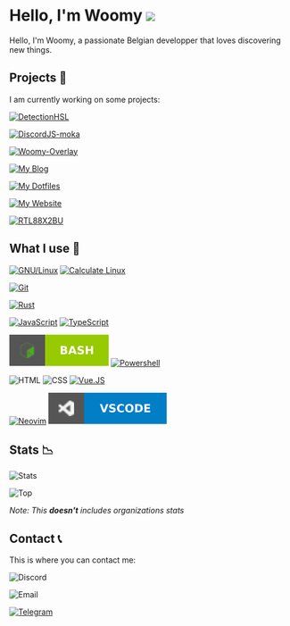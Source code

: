 # Hello, I'm Woomy <img src="https://media.giphy.com/media/hvRJCLFzcasrR4ia7z/giphy.gif" width="25px">
Hello, I'm Woomy, a passionate Belgian developper that loves discovering new things.

## Projects 🔧
I am currently working on some projects:

[![DetectionHSL](https://img.shields.io/static/v1?label=DetectionHSL&color=green&style=for-the-badge&logo=powershell&link=https://github.com/DetectionHSL&message=GITHUB)](https://github.com/DetectionHSL)

[![DiscordJS-moka](https://img.shields.io/static/v1?label=DiscordJS-moka&color=lightblue&style=for-the-badge&logo=typescript&link=https://github.com/discordjs-moka/moka&message=GITHUB)](https://github.com/Discordjs-moka)

[![Woomy-Overlay](https://img.shields.io/static/v1?label=Woomy-Overlay&color=purple&style=for-the-badge&logo=gentoo&link=https://github.com/woomy4680-exe/Woomy-Overlay&message=GITHUB)](https://github.com/Woomy4680-exe/Woomy-Overlay)

[![My Blog](https://img.shields.io/static/v1?label=Blog&color=yellow&style=for-the-badge&logo=markdown&link=https://woomy4680-exe.github.io/blog&message=WEBSITE)](https://woomy4680-exe.github.io/blog)
  
[![My Dotfiles](https://img.shields.io/static/v1?label=Dotfiles&color=green&style=for-the-badge&logo=linux&link=https://github.com/Woomy4680-exe/dotfiles&message=GITHUB)](https://github.com/Woomy4680-exe/Dotfiles)

[![My Website](https://img.shields.io/static/v1?label=Website&color=orange&style=for-the-badge&logo=html5&link=https://woomy4680-exe.github.io&message=WEBSITE)](https://woomy4680-exe.github.io)

[![RTL88X2BU](https://img.shields.io/static/v1?label=RTL88X2BU-Debian&color=red&style=for-the-badge&logo=debian&link=https://github.com/Woomy4680-exe/RTL88x2BU-Debian&message=GITHUB)](https://github.com/Woomy4680-exe/RTL88x2BU-Debian)

## What I use 🔨
[![GNU/Linux](https://img.shields.io/static/v1?label=&color=yellow&style=for-the-badge&logo=linux&message=GNU/Linux&labelColor=grey)](https://kernel.org) [![Calculate Linux](https://img.shields.io/static/v1?label=&color=orange&style=for-the-badge&logo=gentoo&message=Calculate-Linux&labelColor=grey)](https://calculate-linux.org)

[![Git](https://img.shields.io/static/v1?label=&color=white&style=for-the-badge&logo=git&message=Git&labelColor=grey)](https://git-scm.org)

[![Rust](https://img.shields.io/static/v1?label=&color=red&style=for-the-badge&logo=rust&message=Rust&labelColor=grey)](https://rust-lang.org)

[![JavaScript](https://img.shields.io/static/v1?label=&color=yellow&style=for-the-badge&logo=javascript&message=JavaScript&labelColor=grey)](https://js.org)
[![TypeScript](https://img.shields.io/static/v1?label=&color=blue&style=for-the-badge&logo=typescript&message=TypeScript&labelColor=grey)](https://www.typescriptlang.org)

[![Bash](./Images/bash.svg)](https://www.gnu.org/software/bash/)
[![Powershell](https://img.shields.io/static/v1?label=&color=blue&style=for-the-badge&logo=powershell&message=Powershell&labelColor=grey)](https://microsoft.com/powershell)

![HTML](https://img.shields.io/static/v1?label=&color=red&style=for-the-badge&logo=html5&message=HTML&labelColor=grey)
![CSS](https://img.shields.io/static/v1?label=&color=9cf&style=for-the-badge&logo=css3&message=CSS&labelColor=grey)
[![Vue.JS](https://img.shields.io/static/v1?label=&color=green&style=for-the-badge&logo=vue.js&message=Vue.JS&labelColor=grey)](https://vuejs.org)

[![Neovim](https://img.shields.io/static/v1?label=&color=177013&style=for-the-badge&logo=vim&message=Neovim&labelColor=grey)](https://neovim.io)
[![Visual Studio Code](./Images/vscode.svg)](https://code.visualstudio.com)

## Stats 📉
![Stats](https://github-readme-stats.vercel.app/api?username=Woomy4680-exe&show_icons=true&theme=cobalt)

![Top](https://github-readme-stats.vercel.app/api/top-langs/?username=Woomy4680-exe&layout=compact)

*Note: This **doesn't** includes organizations stats*

## Contact 📞
This is where you can contact me:

![Discord](https://img.shields.io/static/v1?label=&color=blue&style=for-the-badge&logo=discord&message=Woomy&labelColor=lightblue)

![Email](https://img.shields.io/static/v1?label=&color=orange&style=for-the-badge&logo=gmail&message=github@woomy.ovh&labelColor=yellow)

[![Telegram](https://img.shields.io/static/v1?label=&color=9cf&style=for-the-badge&logo=telegram&message=@woomy4680_exe&labelColor=blue)](https://t.me/woomy4680-exe)
